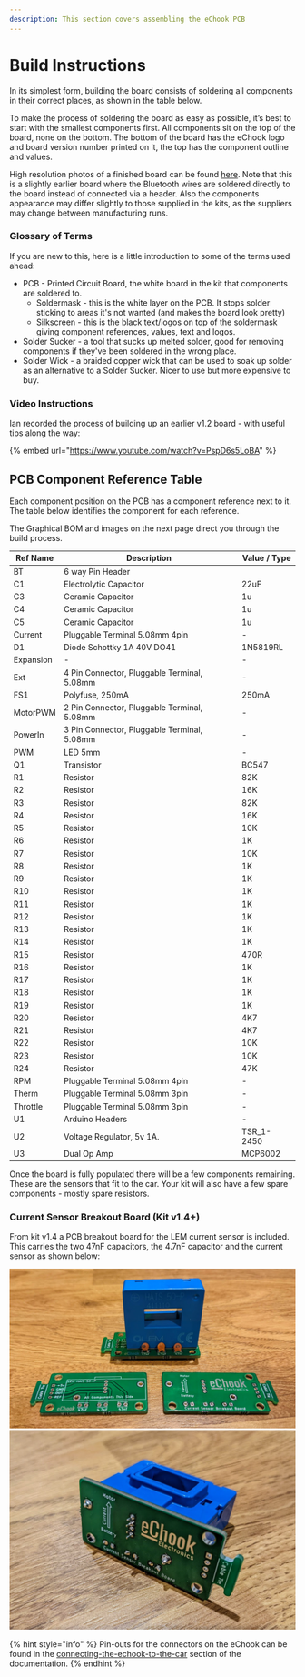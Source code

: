 ```yaml
---
description: This section covers assembling the eChook PCB
---
```


# Build Instructions

In its simplest form, building the board consists of soldering all components in their correct places, as shown in the table below.

To make the process of soldering the board as easy as possible, it’s best to start with the smallest components first. All components sit on the top of the board, none on the bottom. The bottom of the board has the eChook logo and board version number printed on it, the top has the component outline and values.

High resolution photos of a finished board can be found [here](https://goo.gl/photos/QLNfrek9v2v522xa9). Note that this is a slightly earlier board where the Bluetooth wires are soldered directly to the board instead of connected via a header. Also the components appearance may differ slightly to those supplied in the kits, as the suppliers may change between manufacturing runs.

### Glossary of Terms

If you are new to this, here is a little introduction to some of the terms used ahead:

* PCB - Printed Circuit Board, the white board in the kit that components are soldered to.
  * Soldermask - this is the white layer on the PCB. It stops solder sticking to areas it's not wanted (and makes the board look pretty)
  * Silkscreen - this is the black text/logos on top of the soldermask giving component references, values, text and logos.
* Solder Sucker - a tool that sucks up melted solder, good for removing components if they've been soldered in the wrong place.
* Solder Wick - a braided copper wick that can be used to soak up solder as an alternative to a Solder Sucker. Nicer to use but more expensive to buy.

### Video Instructions

Ian recorded the process of building up an earlier v1.2 board - with useful tips along the way:

{% embed url="https://www.youtube.com/watch?v=PspD6s5LoBA" %}

## &#x20;**PCB Component Reference Table**

Each component position on the PCB has a component reference next to it. The table below identifies the component for each reference.&#x20;

The Graphical BOM and images on the next page direct you through the build process.

| **Ref Name** | **Description**                             | **Value / Type** |
| ------------ | ------------------------------------------- | ---------------- |
| BT           | 6 way Pin Header                            |                  |
| C1           | Electrolytic Capacitor                      | 22uF             |
| C3           | Ceramic Capacitor                           | 1u               |
| C4           | Ceramic Capacitor                           | 1u               |
| C5           | Ceramic Capacitor                           | 1u               |
| Current      | Pluggable Terminal 5.08mm 4pin              | -                |
| D1           | Diode Schottky 1A 40V DO41                  | 1N5819RL         |
| Expansion    | -                                           | -                |
| Ext          | 4 Pin Connector, Pluggable Terminal, 5.08mm | -                |
| FS1          | Polyfuse, 250mA                             | 250mA            |
| MotorPWM     | 2 Pin Connector, Pluggable Terminal, 5.08mm | -                |
| PowerIn      | 3 Pin Connector, Pluggable Terminal, 5.08mm | -                |
| PWM          | LED 5mm                                     | -                |
| Q1           | Transistor                                  | BC547            |
| R1           | Resistor                                    | 82K              |
| R2           | Resistor                                    | 16K              |
| R3           | Resistor                                    | 82K              |
| R4           | Resistor                                    | 16K              |
| R5           | Resistor                                    | 10K              |
| R6           | Resistor                                    | 1K               |
| R7           | Resistor                                    | 10K              |
| R8           | Resistor                                    | 1K               |
| R9           | Resistor                                    | 1K               |
| R10          | Resistor                                    | 1K               |
| R11          | Resistor                                    | 1K               |
| R12          | Resistor                                    | 1K               |
| R13          | Resistor                                    | 1K               |
| R14          | Resistor                                    | 1K               |
| R15          | Resistor                                    | 470R             |
| R16          | Resistor                                    | 1K               |
| R17          | Resistor                                    | 1K               |
| R18          | Resistor                                    | 1K               |
| R19          | Resistor                                    | 1K               |
| R20          | Resistor                                    | 4K7              |
| R21          | Resistor                                    | 4K7              |
| R22          | Resistor                                    | 10K              |
| R23          | Resistor                                    | 10K              |
| R24          | Resistor                                    | 47K              |
| RPM          | Pluggable Terminal 5.08mm 4pin              | -                |
| Therm        | Pluggable Terminal 5.08mm 3pin              | -                |
| Throttle     | Pluggable Terminal 5.08mm 3pin              | -                |
| U1           | Arduino Headers                             | -                |
| U2           | Voltage Regulator, 5v 1A.                   | TSR\_1-2450      |
| U3           | Dual Op Amp                                 | MCP6002          |

Once the board is fully populated there will be a few components remaining. These are the sensors that fit to the car. Your kit will also have a few spare components - mostly spare resistors.

### Current Sensor Breakout Board (Kit v1.4+)

From kit v1.4 a PCB breakout board for the LEM current sensor is included. This carries the two 47nF capacitors, the 4.7nF capacitor and the current sensor as shown below:

![](<../.gitbook/assets/image (8).png>) ![](<../.gitbook/assets/image (14).png>)

{% hint style="info" %}
Pin-outs for the connectors on the eChook can be found in the [connecting-the-echook-to-the-car](../connecting-the-echook-to-the-car/ "mention") section of the documentation.
{% endhint %}


